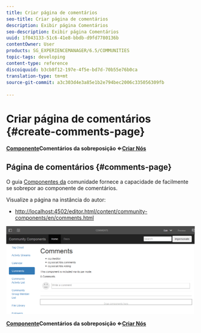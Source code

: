```yaml
---
title: Criar página de comentários
seo-title: Criar página de comentários
description: Exibir página Comentários
seo-description: Exibir página Comentários
uuid: 1f043133-51c6-41e8-bbdb-d9fd7780136b
contentOwner: User
products: SG_EXPERIENCEMANAGER/6.5/COMMUNITIES
topic-tags: developing
content-type: reference
discoiquuid: b3cb8f12-197e-4f5e-bd7d-70b55e76b0ca
translation-type: tm+mt
source-git-commit: a3c303d4e3a85e1b2e794bec2006c335056309fb

---
```



# Criar página de comentários {#create-comments-page}

**[Componente](overlay-comments.md)Comentários da sobreposição ⇐[Criar Nós](overlay-create-nodes.md)**

## Página de comentários {#comments-page}

O guia [Componentes da](components-guide.md) comunidade fornece a capacidade de facilmente se sobrepor ao componente de comentários.

Visualize a página na instância do autor:

* [http://localhost:4502/editor.html/content/community-components/en/comments.html](http://localhost:4502/editor.html/content/community-components/en/comments.html)

![chlimage_1-125](assets/chlimage_1-125.png)

**[Componente](overlay-comments.md)Comentários da sobreposição ⇐[Criar Nós](overlay-create-nodes.md)**